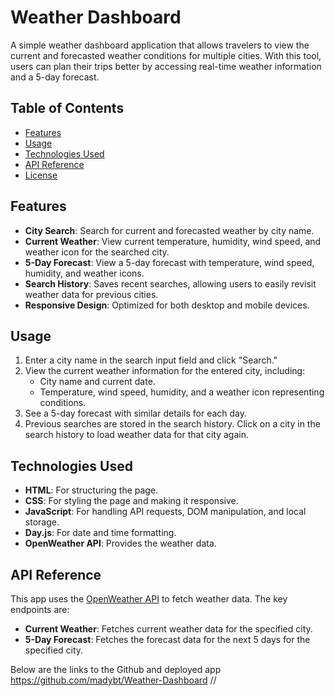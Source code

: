 # Weather Dashboard

A simple weather dashboard application that allows travelers to view the current and forecasted weather conditions for multiple cities. With this tool, users can plan their trips better by accessing real-time weather information and a 5-day forecast.

## Table of Contents
- [Features](#features)
- [Usage](#usage)
- [Technologies Used](#technologies-used)
- [API Reference](#api-reference)
- [License](#license)

## Features

- **City Search**: Search for current and forecasted weather by city name.
- **Current Weather**: View current temperature, humidity, wind speed, and weather icon for the searched city.
- **5-Day Forecast**: View a 5-day forecast with temperature, wind speed, humidity, and weather icons.
- **Search History**: Saves recent searches, allowing users to easily revisit weather data for previous cities.
- **Responsive Design**: Optimized for both desktop and mobile devices.

## Usage

1. Enter a city name in the search input field and click "Search."
2. View the current weather information for the entered city, including:
   - City name and current date.
   - Temperature, wind speed, humidity, and a weather icon representing conditions.
3. See a 5-day forecast with similar details for each day.
4. Previous searches are stored in the search history. Click on a city in the search history to load weather data for that city again.

## Technologies Used

- **HTML**: For structuring the page.
- **CSS**: For styling the page and making it responsive.
- **JavaScript**: For handling API requests, DOM manipulation, and local storage.
- **Day.js**: For date and time formatting.
- **OpenWeather API**: Provides the weather data.

## API Reference

This app uses the [OpenWeather API](https://openweathermap.org/api) to fetch weather data. The key endpoints are:

- **Current Weather**: Fetches current weather data for the specified city.
- **5-Day Forecast**: Fetches the forecast data for the next 5 days for the specified city.

Below are the links to the Github and deployed app
https://github.com/madybt/Weather-Dashboard
//